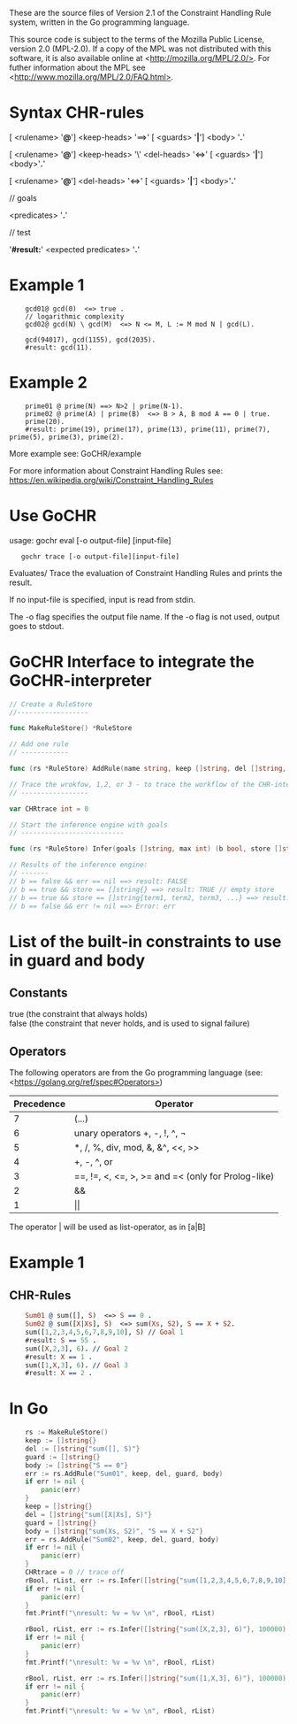 These are the source files of Version 2.1 of the
Constraint Handling Rule system, written in the Go programming language.

This source code is subject to the terms of the Mozilla Public
License, version 2.0 (MPL-2.0). If a copy of the MPL was not
distributed with this software, it is also available online at
 &lt;http://mozilla.org/MPL/2.0/>.  For futher information about the MPL see  &lt;http://www.mozilla.org/MPL/2.0/FAQ.html>.

# Syntax CHR-rules

[ &lt;rulename> '**@**']  &lt;keep-heads> '==>' [ &lt;guards> '**|**']  &lt;body> '**.**'

[ &lt;rulename> '**@**']  &lt;keep-heads> '\\'  &lt;del-heads> '&lt;=>' [ &lt;guards> '**|**']  &lt;body>'**.**'

[ &lt;rulename> '**@**']  &lt;del-heads> '&lt;=>' [ &lt;guards> '**|**']  &lt;body>'**.**'

// goals

 &lt;predicates> '**.**'

// test

'**#result:**'  &lt;expected predicates> '**.**'

# Example 1

```
	gcd01@ gcd(0)  <=> true .
	// logarithmic complexity
	gcd02@ gcd(N) \ gcd(M)  <=> N <= M, L := M mod N | gcd(L).

	gcd(94017), gcd(1155), gcd(2035).
	#result: gcd(11).
```

# Example 2

```	
	prime01 @ prime(N) ==> N>2 | prime(N-1).
	prime02 @ prime(A) | prime(B)  <=> B > A, B mod A == 0 | true.
	prime(20).
	#result: prime(19), prime(17), prime(13), prime(11), prime(7), prime(5), prime(3), prime(2).
```

More example see: GoCHR/example

For more information about Constraint Handling Rules see: 
https://en.wikipedia.org/wiki/Constraint_Handling_Rules  
# Use GoCHR 

usage: gochr eval   [-o output-file] [input-file]

       gochr trace [-o output-file][input-file]

Evaluates/ Trace the evaluation of Constraint Handling Rules and prints the result.

If no input-file is specified, input is read from stdin.

The -o flag specifies the output file name. If the -o flag is not used,
output goes to stdout.


# GoCHR Interface to integrate the GoCHR-interpreter

```go
// Create a RuleStore
//------------------

func MakeRuleStore() *RuleStore

// Add one rule
// ------------

func (rs *RuleStore) AddRule(name string, keep []string, del []string, guard []string, body []string) error 

// Trace the wrokfow, 1,2, or 3 - to trace the workflow of the CHR-interpreter
// -----------------

var CHRtrace int = 0 

// Start the inference engine with goals
// --------------------------

func (rs *RuleStore) Infer(goals []string, max int) (b bool, store []string, err error)

// Results of the inference engine:
// -------
// b == false && err == nil ==> result: FALSE
// b == true && store == []string{} ==> result: TRUE // empty store
// b == true && store == []string{term1, term2, term3, ...} ==> result: term1, term2, term3, ...
// b == false && err != nil ==> Error: err
```

# List of the built-in constraints to use in guard and body

## Constants   

true  (the constraint that always holds)    
false  (the constraint that never holds, and is used to signal failure)

## Operators

The following operators are from the Go programming language (see:  &lt;https://golang.org/ref/spec#Operators>)

Precedence | Operator    
---------- | --------
7   |       <function>(...)
6   |      unary operators +, -, !, ^, ¬ 
5   |     *, /, %, div, mod, &, &^,  &lt;&lt;, >>
4   |    +, -, ^, or 
3   |    ==, !=,  &lt;,  &lt;=, >, >= and =&lt; (only for Prolog-like)
2   |     &&
1   |    \|\|

The operator | will be used as list-operator, as in [a|B]

# Example 1
 
## CHR-Rules

```prolog
    Sum01 @ sum([], S)  <=> S == 0 . 
    Sum02 @ sum([X|Xs], S)  <=> sum(Xs, S2), S == X + S2.
    sum([1,2,3,4,5,6,7,8,9,10], S) // Goal 1
    #result: S == 55 .
    sum([X,2,3], 6). // Goal 2
    #result: X == 1 .
    sum([1,X,3], 6). // Goal 3
    #result: X == 2 .
```

# In Go

```go
    rs := MakeRuleStore() 
    keep := []string{} 
    del := []string{"sum([], S)"} 
    guard := []string{} 
    body := []string{"S == 0"} 
	err := rs.AddRule("Sum01", keep, del, guard, body) 
	if err != nil { 
		panic(err) 
	} 
	keep = []string{} 
	del = []string{"sum([X|Xs], S)"} 
	guard = []string{} 
	body = []string{"sum(Xs, S2)", "S == X + S2"} 
	err = rs.AddRule("Sum02", keep, del, guard, body) 
	if err != nil { 
		panic(err) 
	} 
	CHRtrace = 0 // trace off 
	rBool, rList, err := rs.Infer([]string{"sum([1,2,3,4,5,6,7,8,9,10], S)"}, 100000) 
	if err != nil { 
		panic(err)  
	} 
	fmt.Printf("\nresult: %v = %v \n", rBool, rList) 

	rBool, rList, err := rs.Infer([]string{"sum([X,2,3], 6)"}, 100000) 
	if err != nil { 
		panic(err)  
	} 
	fmt.Printf("\nresult: %v = %v \n", rBool, rList) 

	rBool, rList, err := rs.Infer([]string{"sum([1,X,3], 6)"}, 100000) 
	if err != nil { 
		panic(err)  
	} 
	fmt.Printf("\nresult: %v = %v \n", rBool, rList) 
```


